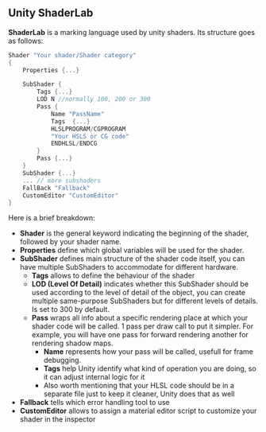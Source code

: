 ## Unity ShaderLab
**ShaderLab** is a marking language used by unity shaders. Its structure goes as follows:
```C++
Shader "Your shader/Shader category"
{
    Properties {...}

    SubShader {
        Tags {...}
        LOD N //normally 100, 200 or 300
        Pass {
            Name "PassName"
            Tags  {...}
            HLSLPROGRAM/CGPROGRAM
            "Your HSLS or CG code"
            ENDHLSL/ENDCG
        }
        Pass {...}
    }
    SubShader {...}
    ... // more subshaders
    FallBack "Fallback"
    CustomEditor "CustomEditor"
}
```
Here is a brief breakdown:
- **Shader** is the general keyword indicating the beginning of the shader, followed by your shader name.  
- **Properties** define which global variables will be used for the shader.
- **SubShader** defines main structure of the shader code itself, you can have multiple SubShaders to accommodate for different hardware.
    - **Tags** allows to define the behaviour of the shader
    - **LOD (Level Of Detail)** indicates whether this SubShader should be used according to the level of detail of the object, you can create multiple same-purpose SubShaders but for different levels of details.  
    Is set to 300 by default.
    - **Pass** wraps all info about a specific rendering place at which your shader code will be called. 1 pass per draw call to put it simpler. For example, you will have one pass for forward rendering another for rendering shadow maps.
        - **Name** represents how your pass will be called, usefull for frame debugging.
        - **Tags** help Unity identify what kind of operation you are doing, so it can adjust internal logic for it
        - Also worth mentioning that your HLSL code should be in a separate file just to keep it cleaner, Unity does that as well
- **Fallback** tells which error handling tool to use
- **CustomEditor** allows to assign a material editor script to customize your shader in the inspector
